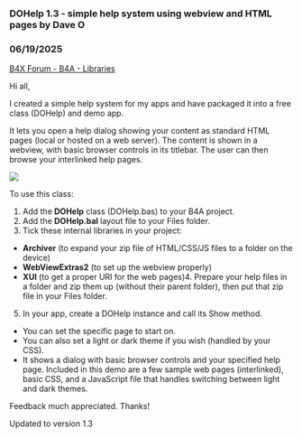 ### DOHelp 1.3 - simple help system using webview and HTML pages by Dave O
### 06/19/2025
[B4X Forum - B4A - Libraries](https://www.b4x.com/android/forum/threads/167251/)

Hi all,  
  
I created a simple help system for my apps and have packaged it into a free class (DOHelp) and demo app.  
  
It lets you open a help dialog showing your content as standard HTML pages (local or hosted on a web server). The content is shown in a webview, with basic browser controls in its titlebar. The user can then browse your interlinked help pages.  
  
![](https://www.b4x.com/android/forum/attachments/164520)  
  
To use this class:  

1. Add the **DOHelp** class (DOHelp.bas) to your B4A project.
2. Add the **DOHelp.bal** layout file to your Files folder.
3. Tick these internal libraries in your project:
- **Archiver** (to expand your zip file of HTML/CSS/JS files to a folder on the device)
- **WebViewExtras2** (to set up the webview properly)
- **XUI** (to get a proper URI for the web pages)4. Prepare your help files in a folder and zip them up (without their parent folder), then put that zip file in your Files folder.
5. In your app, create a DOHelp instance and call its Show method.
- You can set the specific page to start on.
- You can also set a light or dark theme if you wish (handled by your CSS).
- It shows a dialog with basic browser controls and your specified help page.
Included in this demo are a few sample web pages (interlinked), basic CSS, and a JavaScript file that handles switching between light and dark themes.  
  
Feedback much appreciated. Thanks!  
  
Updated to version 1.3